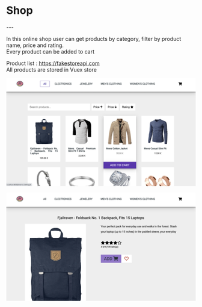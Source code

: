 <h1> Shop </h1>
---
<p></p>
In this online shop user can get products by category, filter by product name, price and rating.
<br>
Every product can be added to cart

Product list : https://fakestoreapi.com
<br>
All products are stored in Vuex store

![](./src/assets/screenshot.png)

![](./src/assets/screen-product.png)

